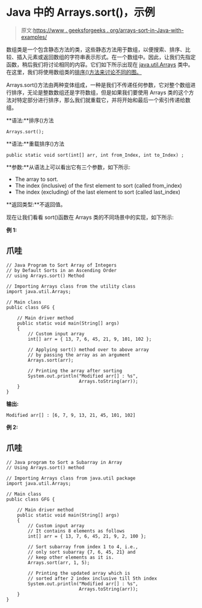 # Java 中的 Arrays.sort()，示例

> 原文:[https://www . geeksforgeeks . org/arrays-sort-in-Java-with-examples/](https://www.geeksforgeeks.org/arrays-sort-in-java-with-examples/)

数组类是一个包含静态方法的类，这些静态方法用于数组，以便搜索、排序、比较、插入元素或返回数组的字符串表示形式。在一个数组中。因此，让我们先指定函数，稍后我们将讨论相同的内容。它们如下所示出现在 [java.util.Arrays](https://www.geeksforgeeks.org/array-class-in-java/) 类中。在这里，我们将使用数组类的[排序()方法来讨论不同的图。](https://www.geeksforgeeks.org/arrays-sort-in-java-with-examples/)

Arrays.sort()方法由两种变体组成，一种是我们不传递任何参数，它对整个数组进行排序，无论是整数数组还是字符数组，但是如果我们要使用 Arrays 类的这个方法对特定部分进行排序，那么我们就重载它，并将开始和最后一个索引传递给数组。

**语法:**排序()方法

```
Arrays.sort(); 
```

**语法:**重载排序()方法

```
public static void sort(int[] arr, int from_Index, int to_Index) ;
```

**参数:**从语法上可以看出它有三个参数，如下所示:

*   The array to sort.
*   The index (inclusive) of the first element to sort (called from_index)
*   The index (excluding) of the last element to sort (called last_index)

**返回类型:**不返回值。

现在让我们看看 sort()函数在 Arrays 类的不同场景中的实现，如下所示:

**例 1:**

## 爪哇

```
// Java Program to Sort Array of Integers
// by Default Sorts in an Ascending Order
// using Arrays.sort() Method

// Importing Arrays class from the utility class
import java.util.Arrays;

// Main class
public class GFG {

    // Main driver method
    public static void main(String[] args)
    {
        // Custom input array
        int[] arr = { 13, 7, 6, 45, 21, 9, 101, 102 };

        // Applying sort() method over to above array
        // by passing the array as an argument
        Arrays.sort(arr);

        // Printing the array after sorting
        System.out.println("Modified arr[] : %s",
                           Arrays.toString(arr));
    }
}
```

**输出:**

```
Modified arr[] : [6, 7, 9, 13, 21, 45, 101, 102]
```

**例 2:**

## 爪哇

```
// Java program to Sort a Subarray in Array
// Using Arrays.sort() method

// Importing Arrays class from java.util package
import java.util.Arrays;

// Main class
public class GFG {

    // Main driver method
    public static void main(String[] args)
    {
        // Custom input array
        // It contains 8 elements as follows
        int[] arr = { 13, 7, 6, 45, 21, 9, 2, 100 };

        // Sort subarray from index 1 to 4, i.e.,
        // only sort subarray {7, 6, 45, 21} and
        // keep other elements as it is.
        Arrays.sort(arr, 1, 5);

        // Printing the updated array which is
        // sorted after 2 index inclusive till 5th index
        System.out.println("Modified arr[] : %s",
                           Arrays.toString(arr));
    }
}
```